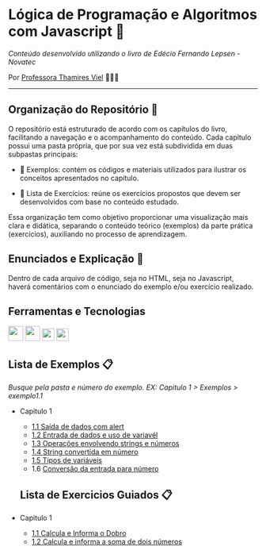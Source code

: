 # Lógica de Programação e Algoritmos com Javascript 🧩
*Conteúdo desenvolvido utilizando o livro de Edécio Fernando Lepsen - Novatec*

Por [Professora Thamires Viel](https://github.com/thamiresviel) 👩🏼‍🏫

---

## Organização do Repositório 📂

O repositório está estruturado de acordo com os capítulos do livro, facilitando a navegação e o acompanhamento do conteúdo. Cada capítulo possui uma pasta própria, que por sua vez está subdividida em duas subpastas principais:

+ 📁 Exemplos: contém os códigos e materiais utilizados para ilustrar os conceitos apresentados no capítulo.

+ 📁 Lista de Exercícios: reúne os exercícios propostos que devem ser desenvolvidos com base no conteúdo estudado.

Essa organização tem como objetivo proporcionar uma visualização mais clara e didática, separando o conteúdo teórico (exemplos) da parte prática (exercícios), auxiliando no processo de aprendizagem.

## Enunciados e Explicação 📝
Dentro de cada arquivo de código, seja no HTML, seja no Javascript, haverá comentários com o enunciado do exemplo e/ou exercício realizado. 

## Ferramentas e Tecnologias

<code><img src="https://cdn.jsdelivr.net/gh/devicons/devicon@latest/icons/css3/css3-original-wordmark.svg"  width="30"/></code> <code><img src="https://cdn.jsdelivr.net/gh/devicons/devicon@latest/icons/html5/html5-original-wordmark.svg" width="30" /></code> <code><img src="https://cdn.jsdelivr.net/gh/devicons/devicon@latest/icons/javascript/javascript-original.svg" width=25 /></code> <code><img src="https://cdn.jsdelivr.net/gh/devicons/devicon@latest/icons/vscode/vscode-original.svg" width="25"/></code>

## Lista de Exemplos 📋
*Busque pela pasta e número do exemplo. EX: Capitulo 1 > Exemplos > exemplo1.1*
+ Capitulo 1
  + [1.1 Saída de dados com alert](https://github.com/thamiresviel/estrutura-dados-js/blob/main/Capitulo%201/Exemplos/exemplo1.1.html)
  + [1.2 Entrada de dados e uso de variavél](https://github.com/thamiresviel/estrutura-dados-js/blob/main/Capitulo%201/Exemplos/exemplo1.2.html)
  + [1.3 Operações envolvendo strings e números](https://github.com/thamiresviel/estrutura-dados-js/blob/main/Capitulo%201/Exemplos/exemplo1.3.html)
  + [1.4 String convertida em número](https://github.com/thamiresviel/estrutura-dados-js/blob/main/Capitulo%201/Exemplos/exemplo1.4.html)
  + [1.5 Tipos de variáveis](https://github.com/thamiresviel/estrutura-dados-js/blob/main/Capitulo%201/Exemplos/exemplo1.5.html)
  + 1.6 [Conversão da entrada para número](https://github.com/thamiresviel/estrutura-dados-js/blob/main/Capitulo%201/Exemplos/exemplo1.6.html)
   
   ## Lista de Exercicios Guiados 📋
+ Capitulo 1
  + [1.1 Calcula e Informa o Dobro](https://github.com/thamiresviel/estrutura-dados-js/blob/main/Capitulo%201/Exercicios/exguiado1.html)
  + [1.2 Calcula e informa a soma de dois números](https://github.com/thamiresviel/estrutura-dados-js/blob/main/Capitulo%201/Exercicios/exguiado2.html)
          
        